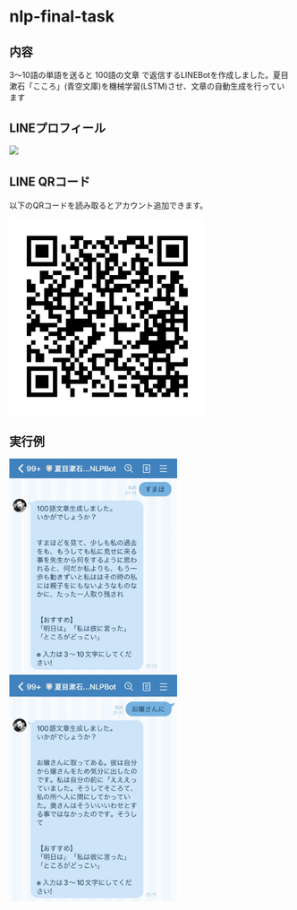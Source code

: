 # nlp-final-task


## 内容
3〜10語の単語を送ると 100語の文章 で返信するLINEBotを作成しました。夏目漱石「こころ」(青空文庫)を機械学習(LSTM)させ、文章の自動生成を行っています


## LINEプロフィール

<img width = 500 src = "Pic/README/LINE_プロフィール.png">


## LINE QRコード

以下のQRコードを読み取るとアカウント追加できます。

<img width = 350 src = "Pic/README/LINE_QRコード.png">


## 実行例

<img width = 300 src = "Pic/README/LINE_実行例_すまほ.jpg">

<img width = 300 src = "Pic/README/LINE_実行例_お嬢さんに.jpg">
